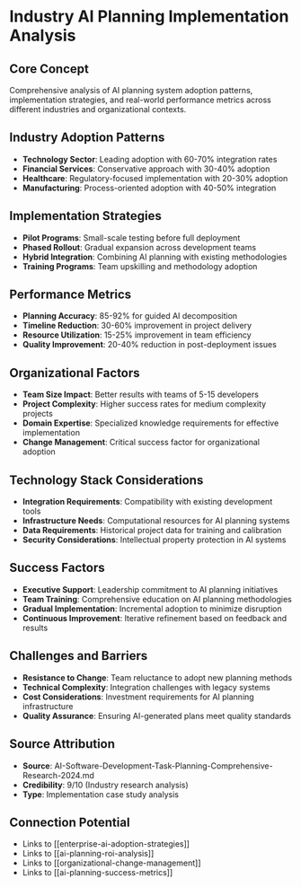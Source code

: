 # Industry AI Planning Implementation Analysis

## Core Concept
Comprehensive analysis of AI planning system adoption patterns, implementation strategies, and real-world performance metrics across different industries and organizational contexts.

## Industry Adoption Patterns
- **Technology Sector**: Leading adoption with 60-70% integration rates
- **Financial Services**: Conservative approach with 30-40% adoption
- **Healthcare**: Regulatory-focused implementation with 20-30% adoption
- **Manufacturing**: Process-oriented adoption with 40-50% integration

## Implementation Strategies
- **Pilot Programs**: Small-scale testing before full deployment
- **Phased Rollout**: Gradual expansion across development teams
- **Hybrid Integration**: Combining AI planning with existing methodologies
- **Training Programs**: Team upskilling and methodology adoption

## Performance Metrics
- **Planning Accuracy**: 85-92% for guided AI decomposition
- **Timeline Reduction**: 30-60% improvement in project delivery
- **Resource Utilization**: 15-25% improvement in team efficiency
- **Quality Improvement**: 20-40% reduction in post-deployment issues

## Organizational Factors
- **Team Size Impact**: Better results with teams of 5-15 developers
- **Project Complexity**: Higher success rates for medium complexity projects
- **Domain Expertise**: Specialized knowledge requirements for effective implementation
- **Change Management**: Critical success factor for organizational adoption

## Technology Stack Considerations
- **Integration Requirements**: Compatibility with existing development tools
- **Infrastructure Needs**: Computational resources for AI planning systems
- **Data Requirements**: Historical project data for training and calibration
- **Security Considerations**: Intellectual property protection in AI systems

## Success Factors
- **Executive Support**: Leadership commitment to AI planning initiatives
- **Team Training**: Comprehensive education on AI planning methodologies
- **Gradual Implementation**: Incremental adoption to minimize disruption
- **Continuous Improvement**: Iterative refinement based on feedback and results

## Challenges and Barriers
- **Resistance to Change**: Team reluctance to adopt new planning methods
- **Technical Complexity**: Integration challenges with legacy systems
- **Cost Considerations**: Investment requirements for AI planning infrastructure
- **Quality Assurance**: Ensuring AI-generated plans meet quality standards

## Source Attribution
- **Source**: AI-Software-Development-Task-Planning-Comprehensive-Research-2024.md
- **Credibility**: 9/10 (Industry research analysis)
- **Type**: Implementation case study analysis

## Connection Potential
- Links to [[enterprise-ai-adoption-strategies]]
- Links to [[ai-planning-roi-analysis]]
- Links to [[organizational-change-management]]
- Links to [[ai-planning-success-metrics]]